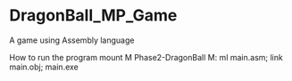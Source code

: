 # DragonBall_MP_Game
A game using Assembly language

How to run the program
mount M Phase2-DragonBall
M:
ml main.asm;
link main.obj;
main.exe